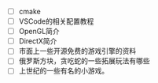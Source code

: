 * [ ] cmake
* [ ] VSCode的相关配置教程
* [ ] OpenGL简介
* [ ] DirectX简介
* [ ] 市面上一些开源免费的游戏引擎的资料
* [ ] 俄罗斯方块，贪吃蛇的一些拓展玩法有哪些
* [ ] 上世纪的一些有名的小游戏。